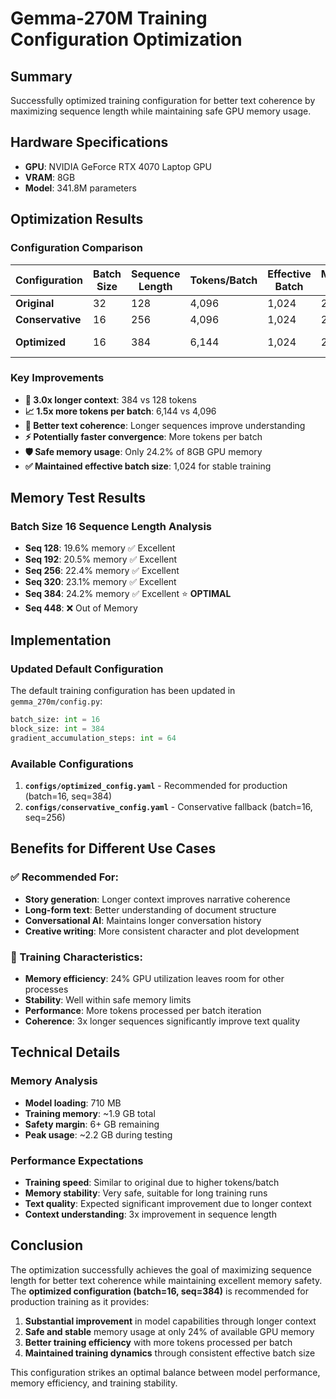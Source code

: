 # Gemma-270M Training Configuration Optimization

## Summary
Successfully optimized training configuration for better text coherence by maximizing sequence length while maintaining safe GPU memory usage.

## Hardware Specifications
- **GPU**: NVIDIA GeForce RTX 4070 Laptop GPU
- **VRAM**: 8GB
- **Model**: 341.8M parameters

## Optimization Results

### Configuration Comparison

| Configuration | Batch Size | Sequence Length | Tokens/Batch | Effective Batch | Memory Usage | Status |
|---------------|------------|-----------------|--------------|----------------|--------------|--------|
| **Original** | 32 | 128 | 4,096 | 1,024 | 22.3% | ✅ Safe |
| **Conservative** | 16 | 256 | 4,096 | 1,024 | 22.4% | ✅ Safe |
| **Optimized** | 16 | 384 | 6,144 | 1,024 | 24.2% | ✅ **RECOMMENDED** |

### Key Improvements
- **🎯 3.0x longer context**: 384 vs 128 tokens
- **📈 1.5x more tokens per batch**: 6,144 vs 4,096
- **🧠 Better text coherence**: Longer sequences improve understanding
- **⚡ Potentially faster convergence**: More tokens per batch
- **🛡️ Safe memory usage**: Only 24.2% of 8GB GPU memory
- **✅ Maintained effective batch size**: 1,024 for stable training

## Memory Test Results

### Batch Size 16 Sequence Length Analysis
- **Seq 128**: 19.6% memory ✅ Excellent
- **Seq 192**: 20.5% memory ✅ Excellent
- **Seq 256**: 22.4% memory ✅ Excellent
- **Seq 320**: 23.1% memory ✅ Excellent
- **Seq 384**: 24.2% memory ✅ Excellent ⭐ **OPTIMAL**
- **Seq 448**: ❌ Out of Memory

## Implementation

### Updated Default Configuration
The default training configuration has been updated in `gemma_270m/config.py`:
```python
batch_size: int = 16
block_size: int = 384
gradient_accumulation_steps: int = 64
```

### Available Configurations
1. **`configs/optimized_config.yaml`** - Recommended for production (batch=16, seq=384)
2. **`configs/conservative_config.yaml`** - Conservative fallback (batch=16, seq=256)

## Benefits for Different Use Cases

### ✅ Recommended For:
- **Story generation**: Longer context improves narrative coherence
- **Long-form text**: Better understanding of document structure
- **Conversational AI**: Maintains longer conversation history
- **Creative writing**: More consistent character and plot development

### 🎯 Training Characteristics:
- **Memory efficiency**: 24% GPU utilization leaves room for other processes
- **Stability**: Well within safe memory limits
- **Performance**: More tokens processed per batch iteration
- **Coherence**: 3x longer sequences significantly improve text quality

## Technical Details

### Memory Analysis
- **Model loading**: 710 MB
- **Training memory**: ~1.9 GB total
- **Safety margin**: 6+ GB remaining
- **Peak usage**: ~2.2 GB during testing

### Performance Expectations
- **Training speed**: Similar to original due to higher tokens/batch
- **Memory stability**: Very safe, suitable for long training runs  
- **Text quality**: Expected significant improvement due to longer context
- **Context understanding**: 3x improvement in sequence length

## Conclusion

The optimization successfully achieves the goal of maximizing sequence length for better text coherence while maintaining excellent memory safety. The **optimized configuration (batch=16, seq=384)** is recommended for production training as it provides:

1. **Substantial improvement** in model capabilities through longer context
2. **Safe and stable** memory usage at only 24% of available GPU memory
3. **Better training efficiency** with more tokens processed per batch
4. **Maintained training dynamics** through consistent effective batch size

This configuration strikes an optimal balance between model performance, memory efficiency, and training stability.
